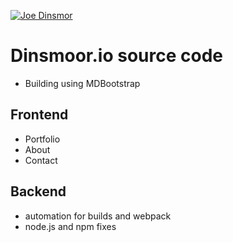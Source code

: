 [![Joe Dinsmor](https://circleci.com/gh/joedinsmoor/dinsmoor.io.svg?style=svg)]([(https://app.circleci.com/pipelines/github/joedinsmoor/dinsmoor.io))
# Dinsmoor.io source code
-  Building using MDBootstrap

## Frontend
- Portfolio
- About
- Contact

## Backend
- automation for builds and webpack
- node.js and npm fixes


  
